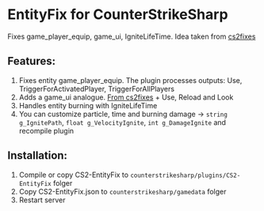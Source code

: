 # EntityFix for CounterStrikeSharp
Fixes game_player_equip, game_ui, IgniteLifeTime. Idea taken from [cs2fixes](https://github.com/Source2ZE/CS2Fixes)

## Features:
1. Fixes entity game_player_equip. The plugin processes outputs: Use, TriggerForActivatedPlayer, TriggerForAllPlayers
2. Adds a game_ui analogue. [From cs2fixes](https://github.com/Source2ZE/CS2Fixes/pull/216) + Use, Reload and Look
3. Handles entity burning with IgniteLifeTime
4. You can customize particle, time and burning damage -> `string g_IgnitePath`, `float g_VelocityIgnite`, `int g_DamageIgnite` and recompile plugin

## Installation:
1. Compile or copy CS2-EntityFix to `counterstrikesharp/plugins/CS2-EntityFix` folger
2. Copy CS2-EntityFix.json to `counterstrikesharp/gamedata` folger
3. Restart server